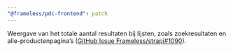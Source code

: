 ```yaml
---
"@frameless/pdc-frontend": patch
---
```


Weergave van het totale aantal resultaten bij lijsten, zoals zoekresultaten en alle-productenpagina’s ([GitHub Issue Frameless/strapi#1090](https://github.com/frameless/strapi/issues/1090)).

